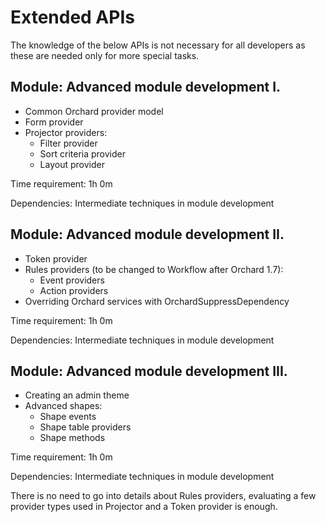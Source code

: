 # Extended APIs



The knowledge of the below APIs is not necessary for all developers as these are needed only for more special tasks.

Module: Advanced module development I.
--------------------------------------
- Common Orchard provider model
- Form provider
- Projector providers:
	- Filter provider
	- Sort criteria provider
	- Layout provider

Time requirement: 1h 0m

Dependencies: Intermediate techniques in module development

Module: Advanced module development II.
--------------------------------------
- Token provider
- Rules providers (to be changed to Workflow after Orchard 1.7):
	- Event providers
	- Action providers
- Overriding Orchard services with OrchardSuppressDependency

Time requirement: 1h 0m

Dependencies: Intermediate techniques in module development

Module: Advanced module development III.
--------------------------------------
- Creating an admin theme
- Advanced shapes:
	- Shape events
	- Shape table providers
	- Shape methods

Time requirement: 1h 0m

Dependencies: Intermediate techniques in module development



There is no need to go into details about Rules providers, evaluating a few provider types used in Projector and a Token provider is enough. 
